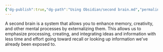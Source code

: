 ```yaml
---
{"dg-publish":true,"dg-path":"Using Obsidian/second brain.md","permalink":"/using-obsidian/second-brain/","title":"second brain","noteIcon":"","created":"2023-07-05T18:45:21","updated":"2023-07-10T13:40:47.000-04:00"}
---
```



A second brain is a system that allows you to enhance memory, creativity, and other mental processes by externalizing them.
This allows us to emphasize processing, creating, and integrating ideas and information with less time and effort going toward recall or looking up information we've already been exposed to. 

